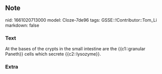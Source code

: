 ## Note
nid: 1661020713000
model: Cloze-7de96
tags: GSSE::!Contributor::Tom_Li
markdown: false

### Text
<div>
  At the bases of the crypts in the small intestine are the
  {{c1::granular Paneth}} cells which secrete {{c2::lysozyme}}.
</div>

### Extra

